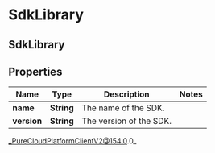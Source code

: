 # SdkLibrary

## SdkLibrary

## Properties

|Name | Type | Description | Notes|
|------------ | ------------- | ------------- | -------------|
| **name** | **String** | The name of the SDK. | |
| **version** | **String** | The version of the SDK. | |



_PureCloudPlatformClientV2@154.0.0_
